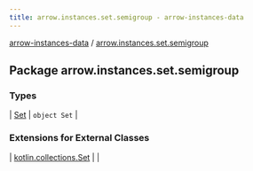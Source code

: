 ```yaml
---
title: arrow.instances.set.semigroup - arrow-instances-data
---
```


[arrow-instances-data](../index.html) / [arrow.instances.set.semigroup](./index.html)

## Package arrow.instances.set.semigroup

### Types

| [Set](-set/index.html) | `object Set` |

### Extensions for External Classes

| [kotlin.collections.Set](kotlin.collections.-set/index.html) |  |

